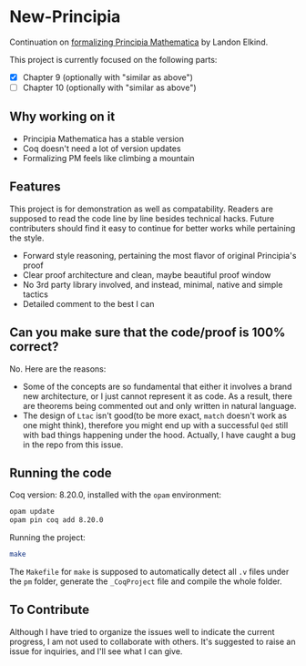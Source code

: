 # New-Principia
Continuation on [formalizing Principia Mathematica](https://github.com/LogicalAtomist/principia) by Landon Elkind.

This project is currently focused on the following parts:
- [x] Chapter 9 (optionally with "similar as above")
- [ ] Chapter 10 (optionally with "similar as above")

## Why working on it
- Principia Mathematica has a stable version
- Coq doesn't need a lot of version updates
- Formalizing PM feels like climbing a mountain

## Features
This project is for demonstration as well as compatability. Readers are supposed to read the code line by line besides technical hacks. Future contributers should find it easy to continue for better works while pertaining the style. 
- Forward style reasoning, pertaining the most flavor of original Principia's proof
- Clear proof architecture and clean, maybe beautiful proof window
- No 3rd party library involved, and instead, minimal, native and simple tactics
- Detailed comment to the best I can

## Can you make sure that the code/proof is 100% correct?
No. Here are the reasons:
- Some of the concepts are so fundamental that either it involves a brand new architecture, or I just cannot represent it as code. As a result, there are theorems being commented out and only written in natural language.
- The design of `Ltac` isn't good(to be more exact, `match` doesn't work as one might think), therefore you might end up with a successful `Qed` still with bad things happening under the hood. Actually, I have caught a bug in the repo from this issue.

## Running the code
Coq version: 8.20.0, installed with the `opam` environment:

```bash
opam update
opam pin coq add 8.20.0
```
Running the project:

```bash
make
```

The `Makefile` for `make` is supposed to automatically detect all `.v` files under the `pm` folder, generate the `_CoqProject` file and compile the whole folder.

## To Contribute
Although I have tried to organize the issues well to indicate the current progress, I am not used to collaborate with others. It's suggested to raise an issue for inquiries, and I'll see what I can give.
